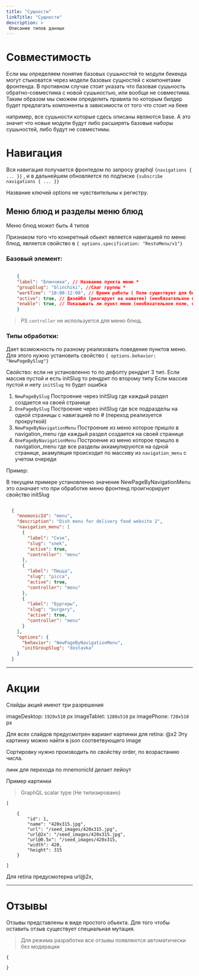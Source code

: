 ```yaml
---
title: "Сущности"
linkTitle: "Сущности"
description: >
 Описание типов данных
---
```


# Совместимость

Если мы определяем понятие базовых сушьностей то модули бекенда могут стыковатся через модели базовых сущностей с компонетами фронтенда. В противном случае стоит указать что базовая сушьность обратно-совместима с новой сушьностью, или вообще не совместима. Таким образом мы сможем определить правила по которым билдер будет предлагать компоненты в зависимости от того что стоит на беке

например, все сушьности которые сдесь описаны являются base. А это значит что новые модули будут либо расширять базовые наборы сушьностей, либо будут не совместимы.


# Навигация

Вся навигация получается фронтедом по запросу  graphql  `{navigations { ... }}` , и в дальнейшем обновляется по подписке  `{subscribe navigations { ... }}`

Название ключей options не чувствительны к регистру.  

## Меню блюд и разделы меню блюд
Меню блюд может быть 4 типов

Признаком того что конкретный обьект является навигацией по меню блюд, является свойство в `{ options.specification: "RestoMenu/v1"}`

### Базовый элемент:

```json
      
    {
    "label": "Блинчики", // Название пункта меню *
    "groupSlug": "blinchiki", //Слаг группы *
    "workTime": "10:00-12:00", // Время работы ( Поле существует для бекэнда, на фронтенде происходит обновление по подписке)
    "active": true, // Дизейбл (реагирует на нажатие) (необязательное поле, по умолчанию считаем что true)
    "enable": true, // Показывать ли пункт меню (необязательное поле, по умолчанию считаем что true)
    }

```

> PS `controller` не используется для меню блюд.


### Типы обработки:
Дает возможность по разному реализовать поведение пунктов меню. Для этого нужно установить свойство `{ options.behavior: "NewPageBySlug"}` 

Свойство: если не установленно то по дефолту рендрит 3 тип.
Если массив пустой и есть initSlug то рендрит по второму типу
Если массив пустой и нету `initSlug` то будет ошибка


1. `NewPageBySlug` Построение через initSlug где каждый раздел создается на своей странице
2. `OnePageBySlug` Построение через initSlug где все подразделы на одной страницы с навигацией по # (переход реализуется прокруткой)
3. `NewPageByNavigationMenu` Построение из меню которое пришло в navigation_menu где каждый раздел создается на своей странице 
4. `OnePageByNavigationMenu` Построение из меню которое пришло в navigation_menu где все разделы аккамулируются на одной странице, акамуляция происходит по массиву из `navigation_menu` с учетом очереди

Пример:

В текущем примере установленно значение NewPageByNavigationMenu это означает что при обработке меню фронтенд проигнорирует свойство initSlug

```json

  {
    "mnemonicId": "menu",
    "description": "Dish menu for delivery food website 2",
    "navigation_menu": [
      {
        "label": "Снэк",
        "slug": "snek",
        "active": true,
        "controller": "menu"
      },
      {
        "label": "Пицца",
        "slug": "picca",
        "active": true,
        "controller": "menu"
      },
      {
        "label": "Бургеры",
        "slug": "burgery",
        "active": true,
        "controller": "menu"
      }
    ],
    "options": {
      "behavior": "NewPageByNavigationMenu",
      "initGroupSlug": "dostavka"
    }
  }

```

---

# Акции

Слайды акций имеют три разрешения

imageDesktop: `1920х510` px 
imageTablet: `1280х510` px
imagePhone: `720х510` px

Для всех слайдов предусмотрен вариант картинки для retina: @x2 Эту картинку можно найти в json соответвующего image

Сортировку нужно производить по свойству order, по возрастанию числа.

линк для перехода по mnemonicId делает лейоут

Пример картинки 

> GraphQL scalar type (Не типизировано)

```
[

    {
        "id": 1,
        "name": "420x315.jpg",
        "url": "/seed_images/420x315.jpg",
        "url@2x": "/seed_images/420x315.jpg",
        "url@0.5x": "/seed_images/420x315,
        "width": 420,
        "height": 315
    }

]

```

Для retina предусмотерна url@2x, 


--- 

# Отзывы

Отзывы представлены в виде простого обьекта. 
Для того чтобы оставить отзыв существует специальная мутация.

> Для режима разработки все отзывы появляются автоматически без модерации

```
{
    
}


```